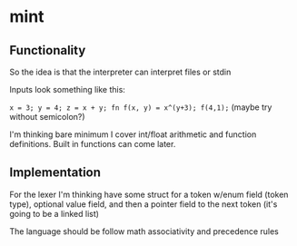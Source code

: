 # mint

## Functionality
So the idea is that the interpreter can interpret files or stdin


Inputs look something like this:

`x = 3;
y = 4;
z = x + y;
fn f(x, y) = x^(y+3);
f(4,1);`
(maybe try without semicolon?)


I'm thinking bare minimum I cover int/float arithmetic and function definitions. Built in functions can come later.

## Implementation
For the lexer I'm thinking have some struct for a token w/enum field (token type), 
optional value field, and then a pointer field to the next token (it's going to be a linked list)


The language should be follow math associativity and precedence rules
